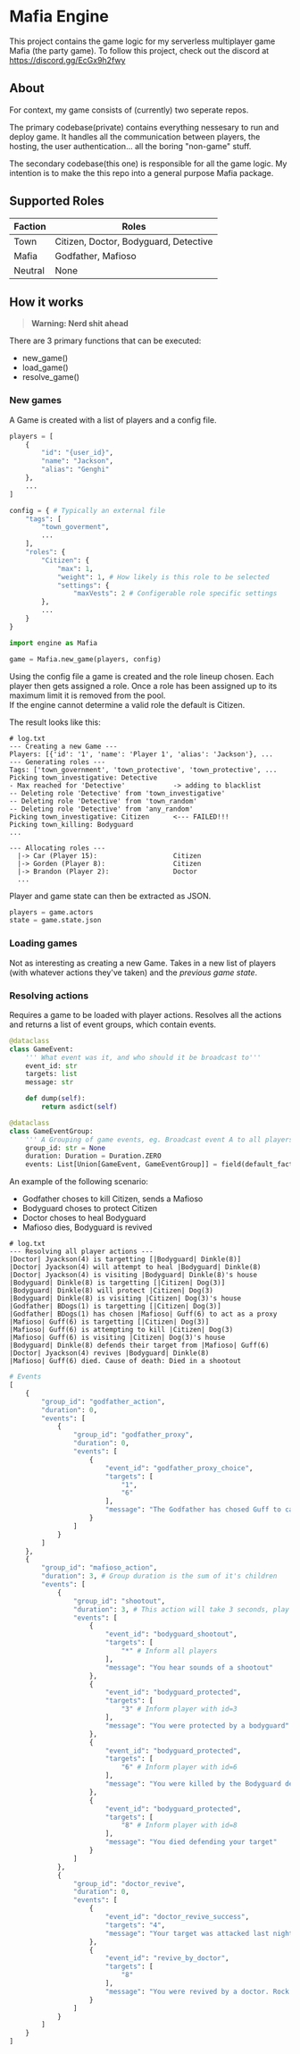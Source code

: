 # Mafia Engine

This project contains the game logic for my serverless multiplayer game Mafia (the party game). To follow this project, check out the discord at <https://discord.gg/EcGx9h2fwy>

## About

For context, my game consists of (currently) two seperate repos.

The primary codebase(private) contains everything nessesary to run and deploy game. It handles all the communication between players, the hosting, the user authentication... all the boring "non-game" stuff.

The secondary codebase(this one) is responsible for all the game logic. My intention is to make the this repo into a general purpose Mafia package.

## Supported Roles

| Faction | Roles                                 |
| ------- | ------------------------------------- |
| Town    | Citizen, Doctor, Bodyguard, Detective |
| Mafia   | Godfather, Mafioso                    |
| Neutral | None                                  |

## How it works

> **Warning: Nerd shit ahead**

There are 3 primary functions that can be executed:

- new_game()
- load_game()
- resolve_game()

### New games

A Game is created with a list of players and a config file.

```python
players = [
    {
        "id": "{user_id}",
        "name": "Jackson",
        "alias": "Genghi"
    },
    ...
]

config = { # Typically an external file
    "tags": [
        "town_goverment",
        ...
    ],
    "roles": {
        "Citizen": {
            "max": 1,
            "weight": 1, # How likely is this role to be selected
            "settings": {
                "maxVests": 2 # Configerable role specific settings
        },
        ...
    }
}

import engine as Mafia

game = Mafia.new_game(players, config)
```

Using the config file a game is created and the role lineup chosen. Each player then gets assigned a role. Once a role has been assigned up to its maximum limit it is removed from the pool.  
If the engine cannot determine a valid role the default is Citizen.

The result looks like this:

```
# log.txt
--- Creating a new Game ---
Players: [{'id': '1', 'name': 'Player 1', 'alias': 'Jackson'}, ...
--- Generating roles ---
Tags: ['town_government', 'town_protective', 'town_protective', ...
Picking town_investigative: Detective
- Max reached for 'Detective'            -> adding to blacklist
-- Deleting role 'Detective' from 'town_investigative'
-- Deleting role 'Detective' from 'town_random'
-- Deleting role 'Detective' from 'any_random'
Picking town_investigative: Citizen      <--- FAILED!!!
Picking town_killing: Bodyguard
...

--- Allocating roles ---
  |-> Car (Player 15):                   Citizen
  |-> Gorden (Player 8):                 Citizen
  |-> Brandon (Player 2):                Doctor
  ...
```

Player and game state can then be extracted as JSON.

```python
players = game.actors
state = game.state.json
```

### Loading games

Not as interesting as creating a new Game. Takes in a new list of players (with whatever actions they've taken) and the _previous game state_.

### Resolving actions

Requires a game to be loaded with player actions. Resolves all the actions and returns a list of event groups, which contain events.

```py
@dataclass
class GameEvent:
    ''' What event was it, and who should it be broadcast to'''
    event_id: str
    targets: list
    message: str

    def dump(self):
        return asdict(self)

@dataclass
class GameEventGroup:
    ''' A Grouping of game events, eg. Broadcast event A to all players, and event B to select players'''
    group_id: str = None
    duration: Duration = Duration.ZERO
    events: List[Union[GameEvent, GameEventGroup]] = field(default_factory=list)
```

An example of the following scenario:

- Godfather choses to kill Citizen, sends a Mafioso
- Bodyguard choses to protect Citizen
- Doctor choses to heal Bodyguard
- Mafioso dies, Bodyguard is revived

```shell
# log.txt
--- Resolving all player actions ---
|Doctor| Jyackson(4) is targetting [|Bodyguard| Dinkle(8)]
|Doctor| Jyackson(4) will attempt to heal |Bodyguard| Dinkle(8)
|Doctor| Jyackson(4) is visiting |Bodyguard| Dinkle(8)'s house
|Bodyguard| Dinkle(8) is targetting [|Citizen| Dog(3)]
|Bodyguard| Dinkle(8) will protect |Citizen| Dog(3)
|Bodyguard| Dinkle(8) is visiting |Citizen| Dog(3)'s house
|Godfather| BDogs(1) is targetting [|Citizen| Dog(3)]
|Godfather| BDogs(1) has chosen |Mafioso| Guff(6) to act as a proxy
|Mafioso| Guff(6) is targetting [|Citizen| Dog(3)]
|Mafioso| Guff(6) is attempting to kill |Citizen| Dog(3)
|Mafioso| Guff(6) is visiting |Citizen| Dog(3)'s house
|Bodyguard| Dinkle(8) defends their target from |Mafioso| Guff(6)
|Doctor| Jyackson(4) revives |Bodyguard| Dinkle(8)
|Mafioso| Guff(6) died. Cause of death: Died in a shootout
```

```python
# Events
[
    {
        "group_id": "godfather_action",
        "duration": 0,
        "events": [
            {
                "group_id": "godfather_proxy",
                "duration": 0,
                "events": [
                    {
                        "event_id": "godfather_proxy_choice",
                        "targets": [
                            "1",
                            "6"
                        ],
                        "message": "The Godfather has chosed Guff to carry out the hit"
                    }
                ]
            }
        ]
    },
    {
        "group_id": "mafioso_action",
        "duration": 3, # Group duration is the sum of it's children
        "events": [
            {
                "group_id": "shootout",
                "duration": 3, # This action will take 3 seconds, play a sound file for that long...
                "events": [
                    {
                        "event_id": "bodyguard_shootout",
                        "targets": [
                            "*" # Inform all players
                        ],
                        "message": "You hear sounds of a shootout"
                    },
                    {
                        "event_id": "bodyguard_protected",
                        "targets": [
                            "3" # Inform player with id=3
                        ],
                        "message": "You were protected by a bodyguard"
                    },
                    {
                        "event_id": "bodyguard_protected",
                        "targets": [
                            "6" # Inform player with id=6
                        ],
                        "message": "You were killed by the Bodyguard defending your target"
                    },
                    {
                        "event_id": "bodyguard_protected",
                        "targets": [
                            "8" # Inform player with id=8
                        ],
                        "message": "You died defending your target"
                    }
                ]
            },
            {
                "group_id": "doctor_revive",
                "duration": 0,
                "events": [
                    {
                        "event_id": "doctor_revive_success",
                        "targets": "4",
                        "message": "Your target was attacked last night, but you successfully revived them"
                    },
                    {
                        "event_id": "revive_by_doctor",
                        "targets": [
                            "8"
                        ],
                        "message": "You were revived by a doctor. Rock on"
                    }
                ]
            }
        ]
    }
]
```
